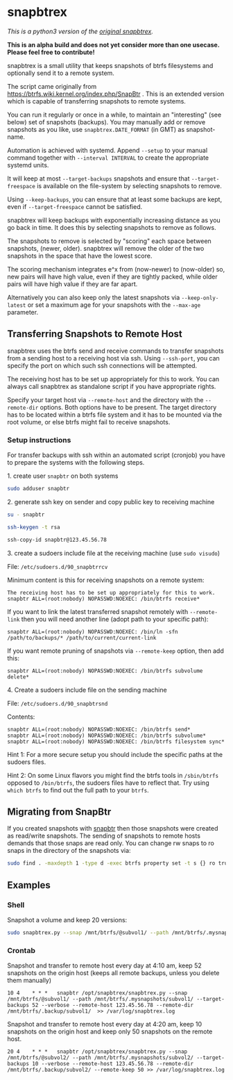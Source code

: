 # snapbtrex

*This is a python3 version of the [original snapbtrex](https://github.com/yoshtec/snapbtrex).*

**This is an alpha build and does not yet consider more than one usecase. Please feel free to contribute!**

snapbtrex is a small utility that keeps snapshots of btrfs filesystems
and optionally send it to a remote system.

The script came originally from https://btrfs.wiki.kernel.org/index.php/SnapBtr .
This is an extended version which is capable of transferring snapshots to remote
systems.

You can run it regularly or once in a while, to maintain an "interesting" (see
below) set of snapshots (backups). You may manually add or remove
snapshots as you like, use `snapbtrex.DATE_FORMAT` (in GMT) as
snapshot-name.

Automation is achieved with systemd. Append `--setup` to your manual command together with `--interval INTERVAL` to create the appropriate systemd units.

It will keep at most `--target-backups` snapshots and ensure that
`--target-freespace` is available on the file-system by selecting
snapshots to remove.

Using `--keep-backups`, you can ensure that at least some backups are
kept, even if `--target-freespace` cannot be satisfied.

snapbtrex will keep backups with exponentially increasing distance as
you go back in time. It does this by selecting snapshots to remove as
follows.

The snapshots to remove is selected by "scoring" each space between
snapshots, (newer, older). snapbtrex will remove the older of the two
snapshots in the space that have the lowest score.

The scoring mechanism integrates e^x from (now-newer) to (now-older)
so, new pairs will have high value, even if they are tightly packed,
while older pairs will have high value if they are far apart.

Alternatively you can also keep only the latest snapshots via `--keep-only-latest` or set a maximum age for your snapshots with the `--max-age` parameter.

## Transferring Snapshots to Remote Host

snapbtrex uses the btrfs send and receive commands to transfer
snapshots from a sending host to a receiving host via ssh. Using `--ssh-port`, 
you can specify the port on which such ssh connections will be 
attempted. 

The receiving host has to be set up appropriately for this to work.
You can always call snapbtrex as standalone script if you have appropriate rights.

Specify your target host via  `--remote-host` and the directory with
the `--remote-dir` options. Both options have to be present. The target directory
has to be located within a btrfs file system and it has to be mounted via the
root volume, or else btrfs might fail to receive snapshots.

### Setup instructions
For transfer backups with ssh within an automated script (cronjob) you have to
prepare the systems with the following steps.

1\. create user `snapbtr` on both systems
```sh
sudo adduser snapbtr
```

2\. generate ssh key on sender and copy public key to receiving machine

```sh
su - snapbtr

ssh-keygen -t rsa

ssh-copy-id snapbtr@123.45.56.78
```

3\. create a sudoers include file at the receiving machine (use `sudo visudo`)

File: `/etc/sudoers.d/90_snapbtrrcv`

Minimum content is this for receiving snapshots on a remote system:
```
The receiving host has to be set up appropriately for this to work.
snapbtr ALL=(root:nobody) NOPASSWD:NOEXEC: /bin/btrfs receive*
```

If you want to link the latest transferred snapshot remotely with `--remote-link`
then you will need another line (adopt path to your specific path):

```
snapbtr ALL=(root:nobody) NOPASSWD:NOEXEC: /bin/ln -sfn /path/to/backups/* /path/to/current/current-link
```

If you want remote pruning of snapshots via `--remote-keep` option, then add this:
```
snapbtr ALL=(root:nobody) NOPASSWD:NOEXEC: /bin/btrfs subvolume delete*
```

4\. Create a sudoers include file on the sending machine

File: `/etc/sudoers.d/90_snapbtrsnd`

Contents:
```
snapbtr ALL=(root:nobody) NOPASSWD:NOEXEC: /bin/btrfs send*
snapbtr ALL=(root:nobody) NOPASSWD:NOEXEC: /bin/btrfs subvolume*
snapbtr ALL=(root:nobody) NOPASSWD:NOEXEC: /bin/btrfs filesystem sync*
```
Hint 1: For a more secure setup you should include the specific paths at the
sudoers files.

Hint 2: On some Linux flavors you might find the btrfs tools in `/sbin/btrfs`
opposed to `/bin/btrfs`, the sudoers files have to reflect that. Try using `which btrfs` to find out the full path to your `btrfs`.


## Migrating from SnapBtr

If you created snapshots with [snapbtr](https://btrfs.wiki.kernel.org/index.php/SnapBtr)
then those snapshots were created as read/write snapshots. The sending of snapshots
to remote hosts demands that those snaps are read only. You can change rw snaps
to ro snaps in the directory of the snapshots via:

```sh
sudo find . -maxdepth 1 -type d -exec btrfs property set -t s {} ro true \;
```

## Examples

### Shell

Snapshot a volume and keep 20 versions:
```sh
sudo snapbtrex.py --snap /mnt/btrfs/@subvol1/ --path /mnt/btrfs/.mysnapshots/subvol1/ --target-backups 20
```

### Crontab

Snapshot and transfer to remote host every day at 4:10 am, keep 52 snapshots on
the origin host (keeps all remote backups, unless you delete them manually)
```
10 4    * * *   snapbtr /opt/snapbtrex/snapbtrex.py --snap /mnt/btrfs/@subvol1/ --path /mnt/btrfs/.mysnapshots/subvol1/ --target-backups 52 --verbose --remote-host 123.45.56.78 --remote-dir /mnt/btrfs/.backup/subvol1/  >> /var/log/snapbtrex.log
```


Snapshot and transfer to remote host every day at 4:20 am, keep 10 snapshots on
the origin host and keep only 50 snapshots on the remote host.
```
20 4    * * *   snapbtr /opt/snapbtrex/snapbtrex.py --snap /mnt/btrfs/@subvol2/ --path /mnt/btrfs/.mysnapshots/subvol2/ --target-backups 10 --verbose --remote-host 123.45.56.78 --remote-dir /mnt/btrfs/.backup/subvol2/ --remote-keep 50 >> /var/log/snapbtrex.log
```
